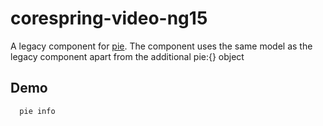 # corespring-video-ng15

A legacy component for [pie](http://github.com/PieLabs/pie).
The component uses the same model as the legacy component apart from the additional pie:{} object

## Demo

 ```
   pie info    
 ```  
  

 

